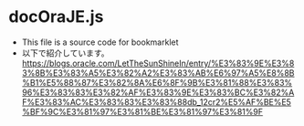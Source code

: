 # docOraJE.js

* This file is a source code for bookmarklet
* 以下で紹介しています。https://blogs.oracle.com/LetTheSunShineIn/entry/%E3%83%9E%E3%83%8B%E3%83%A5%E3%82%A2%E3%83%AB%E6%97%A5%E8%8B%B1%E5%88%87%E3%82%8A%E6%8F%9B%E3%81%88%E3%83%96%E3%83%83%E3%82%AF%E3%83%9E%E3%83%BC%E3%82%AF%E3%83%AC%E3%83%83%E3%83%88db_12cr2%E5%AF%BE%E5%BF%9C%E3%81%97%E3%81%BE%E3%81%97%E3%81%9F
